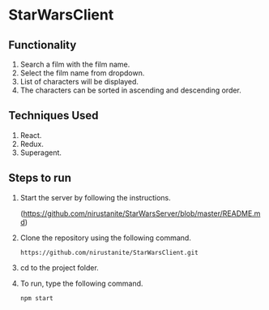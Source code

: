 # StarWarsClient

## Functionality

1. Search a film with the film name.
2. Select the film name from dropdown.
3. List of characters will be displayed.
4. The characters can be sorted in ascending and descending order.

## Techniques Used

1. React.
2. Redux.
3. Superagent.

## Steps to run 

1. Start the server by following the instructions.
   
   (https://github.com/nirustanite/StarWarsServer/blob/master/README.md)

1. Clone the repository using the following command.

     `https://github.com/nirustanite/StarWarsClient.git`
     
2. cd to the project folder.

3. To run, type the following command.

     `npm start`
   

